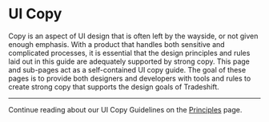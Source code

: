 # UI Copy

Copy is an aspect of UI design that is often left by the wayside, or not given enough emphasis. With a product that handles both sensitive and complicated processes, it is essential that the design principles and rules laid out in this guide are adequately supported by strong copy. This page and sub-pages act as a self-contained UI copy guide. The goal of these pages is to provide both designers and developers with tools and rules to create strong copy that supports the design goals of Tradeshift.


------------------------------------------------------------------------
Continue reading about our UI Copy Guidelines on the [Principles](//tradeshift.github.io/#design/copy/principles.html) page.
